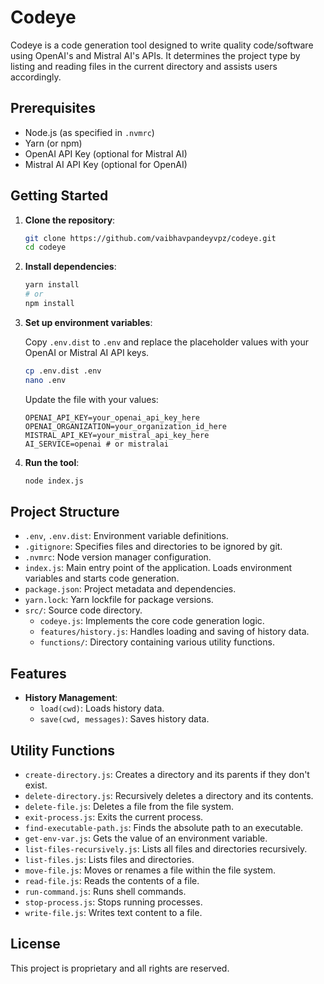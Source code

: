 # Codeye

Codeye is a code generation tool designed to write quality code/software using OpenAI's and Mistral AI's APIs. It determines the project type by listing and reading files in the current directory and assists users accordingly.

## Prerequisites

- Node.js (as specified in `.nvmrc`)
- Yarn (or npm)
- OpenAI API Key (optional for Mistral AI)
- Mistral AI API Key (optional for OpenAI)

## Getting Started

1. **Clone the repository**:

   ```sh
   git clone https://github.com/vaibhavpandeyvpz/codeye.git
   cd codeye
   ```

2. **Install dependencies**:

   ```sh
   yarn install
   # or
   npm install
   ```

3. **Set up environment variables**:

   Copy `.env.dist` to `.env` and replace the placeholder values with your OpenAI or Mistral AI API keys.

   ```sh
   cp .env.dist .env
   nano .env
   ```

   Update the file with your values:

   ```env
   OPENAI_API_KEY=your_openai_api_key_here
   OPENAI_ORGANIZATION=your_organization_id_here
   MISTRAL_API_KEY=your_mistral_api_key_here
   AI_SERVICE=openai # or mistralai
   ```

4. **Run the tool**:

   ```sh
   node index.js
   ```

## Project Structure

- `.env`, `.env.dist`: Environment variable definitions.
- `.gitignore`: Specifies files and directories to be ignored by git.
- `.nvmrc`: Node version manager configuration.
- `index.js`: Main entry point of the application. Loads environment variables and starts code generation.
- `package.json`: Project metadata and dependencies.
- `yarn.lock`: Yarn lockfile for package versions.
- `src/`: Source code directory.
  - `codeye.js`: Implements the core code generation logic.
  - `features/history.js`: Handles loading and saving of history data.
  - `functions/`: Directory containing various utility functions.

## Features

- **History Management**:
  - `load(cwd)`: Loads history data.
  - `save(cwd, messages)`: Saves history data.

## Utility Functions

- `create-directory.js`: Creates a directory and its parents if they don't exist.
- `delete-directory.js`: Recursively deletes a directory and its contents.
- `delete-file.js`: Deletes a file from the file system.
- `exit-process.js`: Exits the current process.
- `find-executable-path.js`: Finds the absolute path to an executable.
- `get-env-var.js`: Gets the value of an environment variable.
- `list-files-recursively.js`: Lists all files and directories recursively.
- `list-files.js`: Lists files and directories.
- `move-file.js`: Moves or renames a file within the file system.
- `read-file.js`: Reads the contents of a file.
- `run-command.js`: Runs shell commands.
- `stop-process.js`: Stops running processes.
- `write-file.js`: Writes text content to a file.

## License

This project is proprietary and all rights are reserved.
